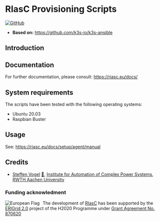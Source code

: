 # RIasC Provisioning Scripts

[![GitHub](https://img.shields.io/github/license/ERIGrid2/riasc-provisioning)](https://github.com/ERIGrid2/riasc-provisioning/blob/master/LICENSE)

- **Based on:** <https://github.com/k3s-io/k3s-ansible>

## Introduction


## Documentation

For further documentation, please consult: https://riasc.eu/docs/

## System requirements

The scripts have been tested with the following operating systems:

- Ubuntu 20.03
- Raspbian Buster

## Usage

See: https://riasc.eu/docs/setup/agent/manual

## Credits

- [Steffen Vogel](https://github.com/stv0g) [📧](mailto:post@steffenvogel.de), [Institute for Automation of Complex Power Systems](https://www.acs.eonerc.rwth-aachen.de), [RWTH Aachen University](https://www.rwth-aachen.de)

### Funding acknowledment

<img alt="European Flag" src="https://erigrid2.eu/wp-content/uploads/2020/03/europa_flag_low.jpg" align="left" style="margin-right: 10px"/> The development of [RIasC](https://riasc.eu) has been supported by the [ERIGrid 2.0](https://erigrid2.eu) project of the H2020 Programme under [Grant Agreement No. 870620](https://cordis.europa.eu/project/id/870620)
